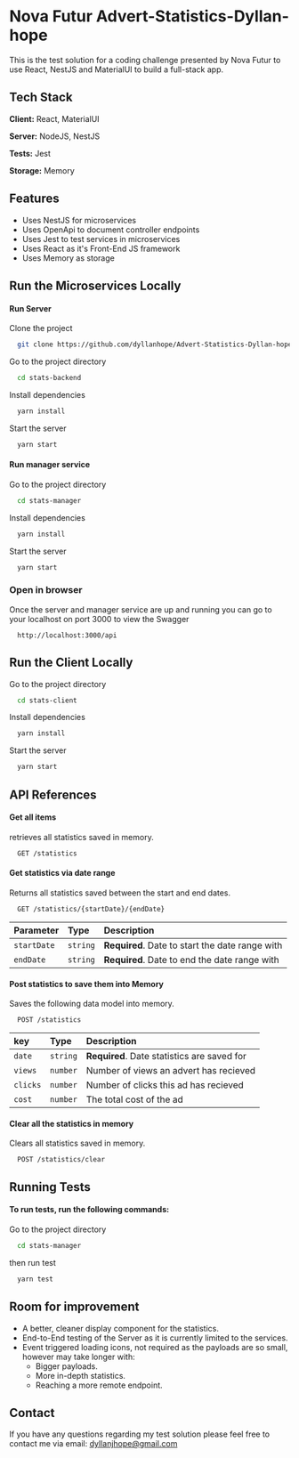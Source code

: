 
# Nova Futur Advert-Statistics-Dyllan-hope

This is the test solution for a coding challenge presented by Nova Futur to use React, NestJS and MaterialUI to build a full-stack app.


## Tech Stack

**Client:** React, MaterialUI

**Server:** NodeJS, NestJS

**Tests:** Jest

**Storage:** Memory


## Features

- Uses NestJS for microservices
- Uses OpenApi to document controller endpoints
- Uses Jest to test services in microservices
- Uses React as it's Front-End JS framework
- Uses Memory as storage


## Run the Microservices Locally
#### Run Server
Clone the project

```bash
  git clone https://github.com/dyllanhope/Advert-Statistics-Dyllan-hope.git
```

Go to the project directory

```bash
  cd stats-backend
```

Install dependencies

```bash
  yarn install
```

Start the server

```bash
  yarn start
```
#### Run manager service

Go to the project directory

```bash
  cd stats-manager
```

Install dependencies

```bash
  yarn install
```

Start the server

```bash
  yarn start
```

### Open in browser
Once the server and manager service are up and running you can go to your localhost on port 3000 to view the Swagger
```
  http://localhost:3000/api
```

## Run the Client Locally
Go to the project directory

```bash
  cd stats-client
```

Install dependencies

```bash
  yarn install
```

Start the server

```bash
  yarn start
```


## API References

#### Get all items
retrieves all statistics saved in memory.

```http
  GET /statistics
```
#### Get statistics via date range
Returns all statistics saved between the start and end dates.

```http
  GET /statistics/{startDate}/{endDate}
```

| Parameter  | Type      | Description                                      |
| :--------- | :-------- | :----------------------------------------------- |
| `startDate`| `string`  | **Required**. Date to start the date range with |
| `endDate`  | `string`  | **Required**. Date to end the date range with   |

#### Post statistics to save them into Memory
Saves the following data model into memory.

```http
  POST /statistics
```

| key        | Type     | Description                                 |
| :--------- | :------- | :------------------------------------------ |
| `date`     | `string` | **Required**. Date statistics are saved for |
| `views`    | `number` | Number of views an advert has recieved      |
| `clicks`   | `number` | Number of clicks this ad has recieved       |
| `cost`     | `number` | The total cost of the ad                    |

#### Clear all the statistics in memory
Clears all statistics saved in memory.

```http
  POST /statistics/clear
```



## Running Tests

#### To run tests, run the following commands:

Go to the project directory

```bash
  cd stats-manager
```
then run test
```bash
  yarn test
```


## Room for improvement
* A better, cleaner display component for the statistics.
* End-to-End testing of the Server as it is currently limited to the services.
* Event triggered loading icons, not required as the payloads are so small, however may take longer with:
    * Bigger payloads.
    * More in-depth statistics.
    * Reaching a more remote endpoint.




## Contact

If you have any questions regarding my test solution please feel free to contact me via email: dyllanjhope@gmail.com



